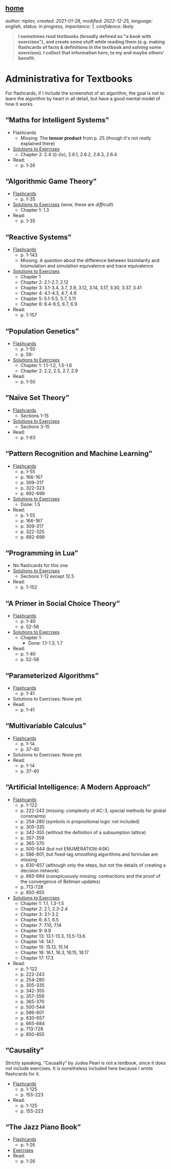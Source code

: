[home](./index.md)
-------------------

*author: niplav, created: 2021-01-28, modified: 2022-12-25, language: english, status: in progress, importance: 1, confidence: likely*

> __I sometimes read textbooks (broadly defined as "a book with
exercises"), and create some stuff while reading them (e.g. making
flashcards of facts & definitions in the textbook and solving some
exercises). I collect that information here, to my and maybe others'
benefit.__

Administrativa for Textbooks
============================

For flashcards, if I include the screenshot of an algorithm, the goal
is not to learn the algorithm by heart in all detail, but have a good
mental model of how it works.

“Maths for Intelligent Systems”
--------------------------------

* Flashcards
	* Missing: The **tensor product** from p. 25 (though it's not *really* explained there)
* [Solutions to Exercises](./mfis_solutions.md)
	* Chapter 2: 2.4 (i)-(iv), 2.6.1, 2.6.2, 2.6.3, 2.6.4
* Read:
	* p. 1-26

“Algorithmic Game Theory”
--------------------------

* [Flashcards](./flash/algorithmic_game_theory.apkg)
	* p. 1-35
* [Solutions to Exercises](./agt_solutions.md) (wow, these are *difficult*)
	* Chapter 1: 1.3
* Read:
	* p. 1-35

“Reactive Systems”
-------------------

* [Flashcards](./flash/reactive_systems.apkg)
	* p. 1-143
	* Missing: A question about the difference between bisimilarity and bisimulation and simulation equivalence and trace equivalence
* [Solutions to Exercises](./rs_solutions.md)
	* Chapter 1
	* Chapter 2: 2.1-2.7, 2.12
	* Chapter 3: 3.1-3.4, 3.7, 3.9, 3.12, 3.14, 3.17, 3.30, 3.37, 3.41
	* Chapter 4: 4.1-4.3, 4.7, 4.9
	* Chapter 5: 5.1-5.5, 5.7, 5.11
	* Chapter 6: 6.4-6.5, 6.7, 6.9
* Read:
	* p. 1-157

“Population Genetics”
---------------------

* [Flashcards](./flash/population_genetics.apkg)
	* p. 1-50
	* p. 59-
* [Solutions to Exercises](./pg_solutions.md)
	* Chapter 1: 1.1-1.2, 1.5-1.6
	* Chapter 2: 2.2, 2.5, 2.7, 2.9
* Read:
	* p. 1-50

”Naïve Set Theory”
------------------

* [Flashcards](./flash/naïve_set_theory.apkg)
	* Sections 1-15
* [Solutions to Exercises](./nst_solutions.md)
	* Sections 3-15
* Read:
	* p. 1-63

“Pattern Recognition and Machine Learning”
------------------------------------------

* [Flashcards](./flash/pattern_recognition_and_machine_learning.apkg)
	* p. 1-55
	* p. 166-167
	* p. 309-317
	* p. 322-323
	* p. 692-699
* [Solutions to Exercises](./praml_solutions.md)
	* Done: 1.5
* Read:
	* p. 1-55
	* p. 166-167
	* p. 309-317
	* p. 322-325
	* p. 692-699

“Programming in Lua”
---------------------

* No flashcards for this one
* [Solutions to Exercises](./pil_solutions.md)
	* Sections 1-12 except 12.5
* Read:
	* p. 1-152

“A Primer in Social Choice Theory”
-----------------------------------

* [Flashcards](./flash/a_primer_in_social_choice_theory.apkg)
	* p. 1-40
	* p. 52-58
* [Solutions to Exercises](./apisct_solutions.md)
	* Chapter 1:
		* Done: 1.1-1.3, 1.7
* Read:
	* p. 1-40
	* p. 52-58

“Parameterized Algorithms”
--------------------------

* [Flashcards](./flash/parameterized_algorithms.apkg)
	* p. 1-41
* Solutions to Exercises: None yet.
* Read:
	* p. 1-41

“Multivariable Calculus”
------------------------

* [Flashcards](./flash/multivariable_calculus.apkg)
	* p. 1-14
	* p. 37-40
* Solutions to Exercises: None yet.
* Read:
	* p. 1-14
	* p. 37-40

“Artificial Intelligence: A Modern Approach”
---------------------------------------------

* [Flashcards](./flash/artificial_intelligence_a_modern_approach.apkg):
	* p. 1-122
	* p. 222-243 (missing: complexity of AC-3, special methods for global constraints)
	* p. 254-280 (symbols in propositional logic not included)
	* p. 305-335
	* p. 342-355 (without the definition of a subsumption lattice)
	* p. 357-359
	* p. 365-370
	* p. 500-544 (but not ENUMERATION-ASK)
	* p. 586-601, but fixed-lag smoothing algorithms and formulae are missing
	* p. 630-657 (although only the steps, but not the details of creating a decision network)
	* p. 665-684 (conspicuously missing: contractions and the proof of the convergence of Bellman updates)
	* p. 713-728
	* p. 850-855
* [Solutions to Exercises](./aima_solutions.md)
	* Chapter 1: 1.1, 1.3-1.5
	* Chapter 2: 2.1, 2.3-2.4
	* Chapter 3: 3.1-3.2
	* Chapter 6: 6.1, 6.5
	* Chapter 7: 7.10, 7.14
	* Chapter 9: 9.9
	* Chapter 13: 13.1-13.3, 13.5-13.6
	* Chapter 14: 14.1
	* Chapter 15: 15.13, 15.14
	* Chapter 16: 16.1, 16.3, 16.15, 16.17
	* Chapter 17: 17.3
* Read:
	* p. 1-122
	* p. 222-243
	* p. 254-280
	* p. 305-335
	* p. 342-355
	* p. 357-359
	* p. 365-370
	* p. 500-544
	* p. 586-601
	* p. 630-657
	* p. 665-684
	* p. 713-728
	* p. 850-855

“Causality”
-----------

Strictly speaking, “Causality” by Judea Pearl is not a textbook,
since it does not include exercises. It is nonetheless included here
because I wrote flashcards for it.

* [Flashcards](./flash/causality.apkg)
	* p. 1-125
	* p. 155-223
* Read:
	* p. 1-125
	* p. 155-223

“The Jazz Piano Book”
---------------------

* [Flashcards](./flash/the_jazz_piano_book.apkg)
	* p. 1-26
* [Exercises](./tjpb_exercises.md)
* Read:
	* p. 1-26
